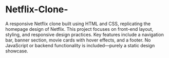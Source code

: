# Netflix-Clone-
A responsive Netflix clone built using HTML and CSS, replicating the homepage design of Netflix. This project focuses on front-end layout, styling, and responsive design practices. Key features include a navigation bar, banner section, movie cards with hover effects, and a footer. No JavaScript or backend functionality is included—purely a static design showcase.
